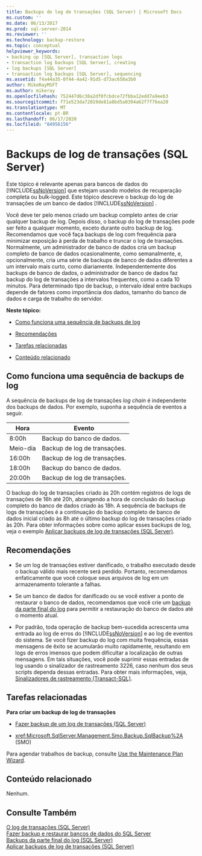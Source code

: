 ```yaml
---
title: Backups do log de transações (SQL Server) | Microsoft Docs
ms.custom: ''
ms.date: 06/13/2017
ms.prod: sql-server-2014
ms.reviewer: ''
ms.technology: backup-restore
ms.topic: conceptual
helpviewer_keywords:
- backing up [SQL Server], transaction logs
- transaction log backups [SQL Server], creating
- log backups [SQL Server[
- transaction log backups [SQL Server], sequencing
ms.assetid: f4a44a35-0f44-4a42-91d5-d73ac658a3b0
author: MikeRayMSFT
ms.author: mikeray
ms.openlocfilehash: 752447d6c38a2df0fcbdce72fbba12edd7a9eeb3
ms.sourcegitcommit: f71e523da72019de81a8bd5a0394a62f7f76ea20
ms.translationtype: MT
ms.contentlocale: pt-BR
ms.lasthandoff: 06/17/2020
ms.locfileid: "84956156"
---
```

# <a name="transaction-log-backups-sql-server"></a>Backups de log de transações (SQL Server)
  Este tópico é relevante apenas para bancos de dados do [!INCLUDE[ssNoVersion](../../includes/ssnoversion-md.md)] que estejam usando modelos de recuperação completa ou bulk-logged. Este tópico descreve o backup do log de transações de um banco de dados [!INCLUDE[ssNoVersion](../../includes/ssnoversion-md.md)] .  
  
 Você deve ter pelo menos criado um backup completo antes de criar qualquer backup de log. Depois disso, o backup do log de transações pode ser feito a qualquer momento, exceto durante outro backup de log. Recomendamos que você faça backups de log com frequência para minimizar exposição à perda de trabalho e truncar o log de transações. Normalmente, um administrador de banco de dados cria um backup completo de banco de dados ocasionalmente, como semanalmente, e, opcionalmente, cria uma série de backups de banco de dados diferentes a um intervalo mais curto, como diariamente. Independentemente dos backups de banco de dados, o administrador de banco de dados faz backup do log de transações a intervalos frequentes, como a cada 10 minutos. Para determinado tipo de backup, o intervalo ideal entre backups depende de fatores como importância dos dados, tamanho do banco de dados e carga de trabalho do servidor.  
  
 **Neste tópico:**  
  
-   [Como funciona uma sequência de backups de log](#LogBackupSequence)  
  
-   [Recomendações](#Recommendations)  
  
-   [Tarefas relacionadas](#RelatedTasks)  
  
-   [Conteúdo relacionado](#RelatedContent)  
  
##  <a name="how-a-sequence-of-log-backups-works"></a><a name="LogBackupSequence"></a>Como funciona uma sequência de backups de log  
 A sequência de backups de log de transações *log chain* é independente dos backups de dados. Por exemplo, suponha a sequência de eventos a seguir.  
  
|Hora|Evento|  
|----------|-----------|  
|8:00h|Backup do banco de dados.|  
|Meio-dia|Backup de log de transações.|  
|16:00h|Backup de log de transações.|  
|18:00h|Backup do banco de dados.|  
|20:00h|Backup de log de transações.|  
  
 O backup do log de transações criado às 20h contém registros de logs de transações de 16h até 20h, abrangendo a hora de conclusão do backup completo do banco de dados criado às 18h. A sequência de backups de logs de transações é a continuação do backup completo de banco de dados inicial criado às 8h até o último backup do log de transações criado às 20h. Para obter informações sobre como aplicar esses backups de log, veja o exemplo [Aplicar backups de log de transações &#40;SQL Server&#41;](transaction-log-backups-sql-server.md).  
  
##  <a name="recommendations"></a><a name="Recommendations"></a> Recomendações  
  
-   Se um log de transações estiver danificado, o trabalho executado desde o backup válido mais recente será perdido. Portanto, recomendamos enfaticamente que você coloque seus arquivos de log em um armazenamento tolerante a falhas.  
  
-   Se um banco de dados for danificado ou se você estiver a ponto de restaurar o banco de dados, recomendamos que você crie um [backup da parte final do log](tail-log-backups-sql-server.md) para permitir a restauração do banco de dados até o momento atual.  
  
-   Por padrão, toda operação de backup bem-sucedida acrescenta uma entrada ao log de erros do [!INCLUDE[ssNoVersion](../../includes/ssnoversion-md.md)] e ao log de eventos do sistema. Se você fizer backup do log com muita frequência, essas mensagens de êxito se acumularão muito rapidamente, resultando em logs de erros imensos que podem dificultar a localização de outras mensagens. Em tais situações, você pode suprimir essas entradas de log usando o sinalizador de rastreamento 3226, caso nenhum dos seus scripts dependa dessas entradas. Para obter mais informações, veja, [Sinalizadores de rastreamento &#40;Transact-SQL&#41;](/sql/t-sql/database-console-commands/dbcc-traceon-trace-flags-transact-sql).  
  
##  <a name="related-tasks"></a><a name="RelatedTasks"></a> Tarefas relacionadas  
 **Para criar um backup de log de transações**  
  
-   [Fazer backup de um log de transações &#40;SQL Server&#41;](back-up-a-transaction-log-sql-server.md)  
  
-   <xref:Microsoft.SqlServer.Management.Smo.Backup.SqlBackup%2A> (SMO)  
  
 Para agendar trabalhos de backup, consulte [Use the Maintenance Plan Wizard](../maintenance-plans/use-the-maintenance-plan-wizard.md).  
  
##  <a name="related-content"></a><a name="RelatedContent"></a> Conteúdo relacionado  
 Nenhum.  
  
## <a name="see-also"></a>Consulte Também  
 [O log de transações &#40;SQL Server&#41;](../logs/the-transaction-log-sql-server.md)   
 [Fazer backup e restaurar bancos de dados do SQL Server](back-up-and-restore-of-sql-server-databases.md)   
 [Backups da parte final do log &#40;SQL Server&#41;](tail-log-backups-sql-server.md)   
 [Aplicar backups de log de transações &#40;SQL Server&#41;](transaction-log-backups-sql-server.md)  
  
  
